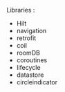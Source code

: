 Libraries : 

- Hilt
- navigation
- retrofit
- coil
- roomDB
- coroutines
- lifecycle
- datastore
- circleindicator
